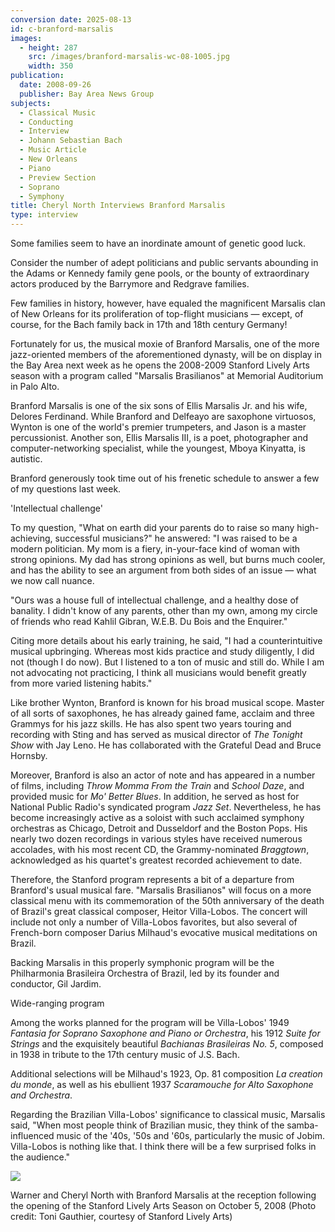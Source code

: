 ```yaml
---
conversion date: 2025-08-13
id: c-branford-marsalis
images:
  - height: 287
    src: /images/branford-marsalis-wc-08-1005.jpg
    width: 350
publication:
  date: 2008-09-26
  publisher: Bay Area News Group
subjects:
  - Classical Music
  - Conducting
  - Interview
  - Johann Sebastian Bach
  - Music Article
  - New Orleans
  - Piano
  - Preview Section
  - Soprano
  - Symphony
title: Cheryl North Interviews Branford Marsalis
type: interview
---
```



Some families seem to have an inordinate amount of genetic good luck.

Consider the number of adept politicians and public servants abounding in the Adams or Kennedy family gene pools, or the bounty of extraordinary actors produced by the Barrymore and Redgrave families.

Few families in history, however, have equaled the magnificent Marsalis clan of New Orleans for its proliferation of top-flight musicians — except, of course, for the Bach family back in 17th and 18th century Germany!

Fortunately for us, the musical moxie of Branford Marsalis, one of the more jazz-oriented members of the aforementioned dynasty, will be on display in the Bay Area next week as he opens the 2008-2009 Stanford Lively Arts season with a program called "Marsalis Brasilianos" at Memorial Auditorium in Palo Alto.

Branford Marsalis is one of the six sons of Ellis Marsalis Jr. and his wife, Delores Ferdinand. While Branford and Delfeayo are saxophone virtuosos, Wynton is one of the world's premier trumpeters, and Jason is a master percussionist. Another son, Ellis Marsalis III, is a poet, photographer and computer-networking specialist, while the youngest, Mboya Kinyatta, is autistic.

Branford generously took time out of his frenetic schedule to answer a few of my questions last week.

'Intellectual challenge'

 To my question, "What on earth did your parents do to raise so many high-achieving, successful musicians?" he answered: "I was raised to be a modern politician. My mom is a fiery, in-your-face kind of woman with strong opinions. My dad has strong opinions as well, but burns much cooler, and has the ability to see an argument from both sides of an issue — what we now call nuance.

"Ours was a house full of intellectual challenge, and a healthy dose of banality. I didn't know of any parents, other than my own, among my circle of friends who read Kahlil Gibran, W.E.B. Du Bois and the Enquirer."

Citing more details about his early training, he said, "I had a counterintuitive musical upbringing. Whereas most kids practice and study diligently, I did not (though I do now). But I listened to a ton of music and still do. While I am not advocating not practicing, I think all musicians would benefit greatly from more varied listening habits."

Like brother Wynton, Branford is known for his broad musical scope. Master of all sorts of saxophones, he has already gained fame, acclaim and three Grammys for his jazz skills. He has also spent two years touring and recording with Sting and has served as musical director of *The Tonight Show* with Jay Leno. He has collaborated with the Grateful Dead and Bruce Hornsby.

Moreover, Branford is also an actor of note and has appeared in a number of films, including *Throw Momma From the Train* and *School Daze*, and provided music for *Mo' Better Blues*. In addition, he served as host for National Public Radio's syndicated program *Jazz Set*. Nevertheless, he has become increasingly active as a soloist with such acclaimed symphony orchestras as Chicago, Detroit and Dusseldorf and the Boston Pops. His nearly two dozen recordings in various styles have received numerous accolades, with his most recent CD, the Grammy-nominated *Braggtown*, acknowledged as his quartet's greatest recorded achievement to date.

Therefore, the Stanford program represents a bit of a departure from Branford's usual musical fare. "Marsalis Brasilianos" will focus on a more classical menu with its commemoration of the 50th anniversary of the death of Brazil's great classical composer, Heitor Villa-Lobos. The concert will include not only a number of Villa-Lobos favorites, but also several of French-born composer Darius Milhaud's evocative musical meditations on Brazil.

Backing Marsalis in this properly symphonic program will be the Philharmonia Brasileira Orchestra of Brazil, led by its founder and conductor, Gil Jardim.

Wide-ranging program

 Among the works planned for the program will be Villa-Lobos' 1949 *Fantasia for Soprano Saxophone and Piano or Orchestra*, his 1912 *Suite for Strings* and the exquisitely beautiful *Bachianas Brasileiras No. 5*, composed in 1938 in tribute to the 17th century music of J.S. Bach.

Additional selections will be Milhaud's 1923, Op. 81 composition *La creation du monde*, as well as his ebullient 1937 *Scaramouche for Alto Saxophone and Orchestra*.

Regarding the Brazilian Villa-Lobos' significance to classical music, Marsalis said, "When most people think of Brazilian music, they think of the samba-influenced music of the '40s, '50s and '60s, particularly the music of Jobim. Villa-Lobos is nothing like that. I think there will be a few surprised folks in the audience."

![](/images/branford-marsalis-wc-08-1005.jpg)

Warner and Cheryl North with Branford Marsalis at the reception following the opening of the Stanford Lively Arts Season on October 5, 2008
(Photo credit: Toni Gauthier, courtesy of Stanford Lively Arts)

